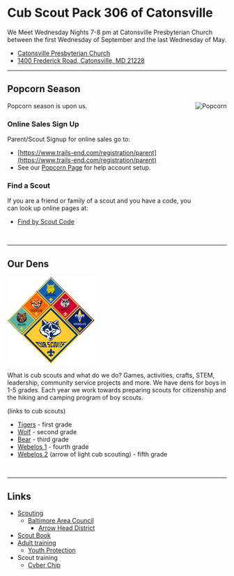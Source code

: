 # Cub Scout Pack 306 of Catonsville #

We Meet Wednesday Nights 7-8 pm at Catonsville Presbyterian Church between the first Wednesday of September and the last Wednesday of May.

* [Catonsville Presbyterian Church](http://www.catonsvillepresb.org "external link to their web page")
* [1400 Frederick Road, Catonsville, MD 21228](https://goo.gl/maps/4m8ACB65TAn "a link to google maps") <i class="fas fa-map-marker-alt"></i>

----

## Popcorn Season ##
<style>
img[alt=Popcorn]
{
	height:300px;
	float:right;
}
img[alt=Popcorn] ul{margin:2em;}
</style>

<!--![Popcorn](popcorn/images/popcorn.png)-->

![Popcorn](https://d37mnsw8zzt2rh.cloudfront.net/Shopify/TE/Premium+Caramel+With+Nuts+.png)

Popcorn season is upon us.

### Online Sales Sign Up ###
<i class="fas fa-user-plus"></i>
Parent/Scout Signup for online sales go to:

* [https://www.trails-end.com/registration/parent](https://www.trails-end.com/registration/parent)
* See our [Popcorn Page](popcorn/popcorn2018.md) for help account setup.

### Find a Scout ###
<i class="fas fa-search"></i>
If you are a friend or family of a scout and you have a code, you can look up online pages at:

* [Find by Scout Code](https://www.trails-end.com/sellers/support/code)

<br style="clear:both">

----

## Our Dens ##
![image of cub scout ranks][cub_scout_ranks]

What is cub scouts and what do we do? Games, activities, crafts, STEM, leadership, community service projects and more. We have dens for boys in 1-5 grades. Each year we work towards preparing scouts for citizenship and the hiking and camping program of boy scouts.

(links to cub scouts)

* [Tigers](dens/tiger/) - first grade
* [Wolf](dens/wolf/) - second grade
* [Bear](dens/bear/) - third grade
* [Webelos 1](dens/webelos1) - fourth grade
* [Webelos 2](dens/webelos2/) (arrow of light cub scouting) - fifth grade

<br clear="both">

----

## Links ##
* [Scouting](https://www.scouting.org)
    * [Baltimore Area Council](http://www.baltimorebsa.org)
        * [Arrow Head District](http://www.baltimorebsa.org/2409)
* [Scout Book](https://www.scoutbook.com)
* [Adult training](https://www.scouting.org/training/adult/)
    * [Youth Protection](https://www.scouting.org/training/youth-protection/)
* Scout training
    * [Cyber Chip](https://www.scouting.org/training/youth-protection/cyber-chip/)

<!-- image links -->
[cub_scout_ranks]: images/CubScouts-ranks-small.png  "image of cub scout rank"
